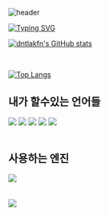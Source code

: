 ![header](https://capsule-render.vercel.app/api?type=Waving&color=4e63d6&height=200&section=header&text=dntlakfn&fontSize=50&animation=fadeIn&fontColor=DDDDDD)

[![Typing SVG](https://readme-typing-svg.demolab.com/?lines=제+github에+오신것을+환영합니다!&color=DDDDDD)](https://git.io/typing-svg)


[![dntlakfn's GitHub stats](https://github-readme-stats.vercel.app/api?username=dntlakfn)](https://github.com/anuraghazra/github-readme-stats)

<br>

[![Top Langs](https://github-readme-stats.vercel.app/api/top-langs/?username=dntlakfn)](https://github.com/anuraghazra/github-readme-stats)

## 내가 할수있는 언어들

<img src="https://img.shields.io/badge/Python-130466?style=flat-square&logo=Python&logoColor=3776AB"/>
<img src="https://img.shields.io/badge/Java-d60606?style=flat-square&logoColor=3776AB"/>
<img src="https://img.shields.io/badge/CS-512BD4?style=flat-square&logo=c#&logoColor=512BD4"/>
<img src="https://img.shields.io/badge/C-A8B9CC?style=flat-square&logo=C&logoColor=0c79c2"/>
<img src="https://img.shields.io/badge/JS(조금)-F7DF1E?style=flat-square&logo=javascript&logoColor=000000"/>

<br>
<br>


## 사용하는 엔진

<img src="https://img.shields.io/badge/Unity-000000?style=flat-square&logo=unity&logoColor=FFFFFF"/>

<br>
<br>
<br>

<img src="https://capsule-render.vercel.app/api?type=waving&color=4e63d6&height=200&section=footer" />

